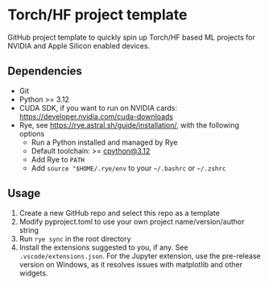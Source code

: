 # Torch/HF project template

GitHub project template to quickly spin up Torch/HF based ML projects for NVIDIA and Apple Silicon enabled devices.

## Dependencies

- Git
- Python >= 3.12
- CUDA SDK, if you want to run on NVIDIA cards: https://developer.nvidia.com/cuda-downloads
- Rye, see https://rye.astral.sh/guide/installation/, with the following options
  - Run a Python installed and managed by Rye
  - Default toolchain: >= cpython@3.12
  - Add Rye to `PATH`
  - Add `source "$HOME/.rye/env` to your `~/.bashrc` or `~/.zshrc`

## Usage

1. Create a new GitHub repo and select this repo as a template
2. Modify pyproject.toml to use your own project name/version/author string
3. Run `rye sync` in the root directory
4. Install the extensions suggested to you, if any. See `.vscode/extensions.json`. For the Jupyter extension, use the pre-release version on Windows, as it resolves issues with matplotlib and other widgets.
